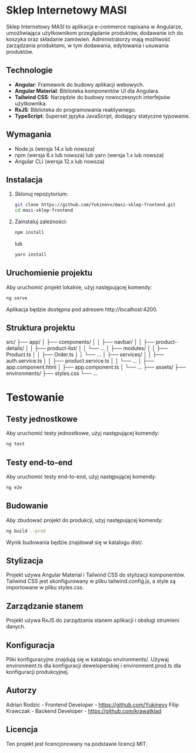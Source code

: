 # Sklep Internetowy MASI

Sklep Internetowy MASI to aplikacja e-commerce napisana w Angularze, umożliwiająca użytkownikom przeglądanie produktów, dodawanie ich do koszyka oraz składanie zamówień. Administratorzy mają możliwość zarządzania produktami, w tym dodawania, edytowania i usuwania produktów.

## Technologie

- **Angular**: Framework do budowy aplikacji webowych.
- **Angular Material**: Biblioteka komponentów UI dla Angulara.
- **Tailwind CSS**: Narzędzie do budowy nowoczesnych interfejsów użytkownika.
- **RxJS**: Biblioteka do programowania reaktywnego.
- **TypeScript**: Superset języka JavaScript, dodający statyczne typowanie.

## Wymagania

- Node.js (wersja 14.x lub nowsza)
- npm (wersja 6.x lub nowsza) lub yarn (wersja 1.x lub nowsza)
- Angular CLI (wersja 12.x lub nowsza)

## Instalacja

1. Sklonuj repozytorium:

    ```bash
    git clone https://github.com/Yukinevv/masi-sklep-frontend.git
    cd masi-sklep-frontend
    ```

2. Zainstaluj zależności:

    ```bash
    npm install
    ```

    lub

    ```bash
    yarn install
    ```

## Uruchomienie projektu

Aby uruchomić projekt lokalnie, użyj następującej komendy:

```bash
ng serve
```

Aplikacja będzie dostępna pod adresem http://localhost:4200.

## Struktura projektu

src/
├── app/
│   ├── components/
│   │   ├── navbar/
│   │   ├── product-details/
│   │   ├── product-list/
│   │   └── ...
│   ├── modules/
│   │   ├── Product.ts
│   │   ├── Order.ts
│   │   └── ...
│   ├── services/
│   │   ├── auth.service.ts
│   │   ├── product.service.ts
│   │   └── ...
│   ├── app.component.html
│   ├── app.component.ts
│   └── ...
├── assets/
├── environments/
├── styles.css
└── ...

# Testowanie

## Testy jednostkowe

Aby uruchomić testy jednostkowe, użyj następującej komendy:

```bash
ng test
```

## Testy end-to-end

Aby uruchomić testy end-to-end, użyj następującej komendy:

```bash
ng e2e
```

## Budowanie

Aby zbudować projekt do produkcji, użyj następującej komendy:

```bash
ng build --prod
```

Wynik budowania będzie znajdował się w katalogu dist/.

## Stylizacja

Projekt używa Angular Material i Tailwind CSS do stylizacji komponentów. Tailwind CSS jest skonfigurowany w pliku tailwind.config.js, a style są importowane w pliku styles.css.

## Zarządzanie stanem

Projekt używa RxJS do zarządzania stanem aplikacji i obsługi strumieni danych.

## Konfiguracja

Pliki konfiguracyjne znajdują się w katalogu environments/. Używaj environment.ts dla konfiguracji deweloperskiej i environment.prod.ts dla konfiguracji produkcyjnej.

## Autorzy

Adrian Rodzic - Frontend Developer - https://github.com/Yukinevv
Filip Krawczak - Backend Developer - https://github.com/krawatklad

## Licencja

Ten projekt jest licencjonowany na podstawie licencji MIT.

